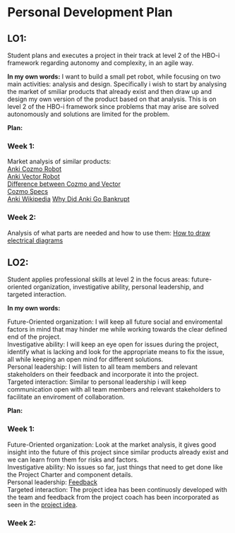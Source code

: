# Personal Development Plan

## LO1:
Student plans and executes a project in their track at level 2 of the HBO-i framework regarding autonomy and complexity, in an agile way.

**In my own words:**
I want to build a small pet robot, while focusing on two main activities: analysis and design. Specifically i wish to start by analysing the market of smiliar products that already exist and then draw up and design my own version of the product based on that analysis. This is on level 2 of the HBO-i framework since problems that may arise are solved autonomously and solutions are limited for the problem.

**Plan:**
### Week 1:
Market analysis of similar products:  
[Anki Cozmo Robot](https://ankicozmorobot.com/)  
[Anki Vector Robot](https://anki.bot/)  
[Difference between Cozmo and Vector](https://www.reddit.com/r/AnkiVector/comments/cknxyo/whats_difference_in_vector_and_cozmo/)  
[Cozmo Specs](https://people.tamu.edu/~hsieh/ICIA/CozmoRobot/CozPendant.pdf)  
[Anki Wikipedia](https://en.wikipedia.org/wiki/Anki_(American_company))  
[Why Did Anki Go Bankrupt](https://www.failory.com/cemetery/anki)  

### Week 2:
Analysis of what parts are needed and how to use them:
[How to draw electrical diagrams](https://www.smartdraw.com/circuit-diagram/how-to-draw-electrical-diagrams.htm)

## LO2:
Student applies professional skills at level 2 in the focus areas: future-oriented organization, investigative ability, personal leadership, and targeted interaction.

**In my own words:**

Future-Oriented organization: I will keep all future social and enviromental factors in mind that may hinder me while working towards the clear defined end of the project.  
Investigative ability: I will keep an eye open for issues during the project, identify what is lacking and look for the appropriate means to fix the issue, all while keeping an open mind for different solutions.  
Personal leadership: I will listen to all team members and relevant stakeholders on their feedback and incorporate it into the project.  
Targeted interaction: Similar to personal leadership i will keep communication open with all team members and relevant stakeholders to facilitate an enviroment of collaboration.

**Plan:**
### Week 1:
Future-Oriented organization: Look at the market analysis, it gives good insight into the future of this project since similar products already exist and we can learn from them for risks and factors.  
Investigative ability: No issues so far, just things that need to get done like the Project Charter and component details.  
Personal leadership: [Feedback](https://canvas.fontys.nl/courses/26466/external_tools/162)  
Targeted interaction: The project idea has been continuosly developed with the team and feedback from the project coach has been incorporated as seen in the [project idea](https://github.com/FontysVenlo/prj4e-repository-group_e01/blob/main/doc/Project_4_Project_Idea.pdf).  

### Week 2:
